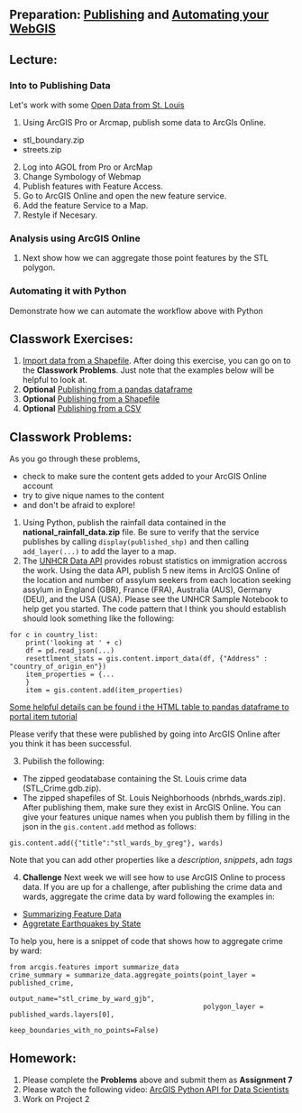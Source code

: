 ## Preparation: [Publishing](https://www.youtube.com/watch?v=4AzOodYTHs4) and [Automating your WebGIS](https://www.youtube.com/watch?v=0LfJrk2_VRg)

## Lecture:
### Into to Publishing Data
Let's work with some [Open Data from St. Louis](https://www.stlouis-mo.gov/data/)
1. Using ArcGIS Pro or Arcmap, publish some data to ArcGIs Online.
  - stl_boundary.zip
  - streets.zip
2. Log into AGOL from Pro or ArcMap
3. Change Symbology of Webmap
4. Publish features with Feature Access.
5. Go to ArcGIS Online and open the new feature service.
6. Add the feature Service to a Map.
7. Restyle if Necesary.

### Analysis using ArcGIS Online
1. Next show how we can aggregate those point features by the STL polygon.

### Automating it with Python
Demonstrate how we can automate the workflow above with Python

## Classwork Exercises:
1. [Import data from a Shapefile](https://developers.arcgis.com/labs/python/import-data/). After doing this exercise, you can go on to the **Classwork Problems**. Just note that the examples below will be helpful to look at.
2. **Optional** [Publishing from a pandas dataframe](https://developers.arcgis.com/python/sample-notebooks/html-table-to-pandas-data-frame-to-portal-item/)
3. **Optional** [Publishing from a Shapefile](https://developers.arcgis.com/python/sample-notebooks/publishing-sd-shapefiles-and-csv/#Publish-a-feature-service-from-a-shapefile-and-update-the-item-information)
4. **Optional** [Publishing from a CSV](https://developers.arcgis.com/python/sample-notebooks/publishing-sd-shapefiles-and-csv/#Publish-a-CSV-file-and-move-it-into-a-folder)


## Classwork Problems:
As you go through these problems, 
- check to make sure the content gets added to your ArcGIS Online account
- try to give nique names to the content
- and don't be afraid to explore!

1. Using Python, publish the rainfall data contained in the **national_rainfall_data.zip** file. Be sure to verify that the service publishes by calling ```display(published_shp)``` and then calling ```add_layer(...)``` to add the layer to a map.
2. The [UNHCR Data API](http://popdata.unhcr.org/wiki/index52ce.html?title=API_Documentation) provides robust statistics on immigration accross the work. Using the data API, publish 5 new items in ArcIGS Online of the location and number of assylum seekers from each location seeking assylum in England (GBR), France (FRA), Australia (AUS), Germany (DEU), and the USA (USA). Please see the UNHCR Sample Notebook to help get you started. The code pattern that I think you should establish should look something like the following:
```
for c in country_list:
    print('looking at ' + c)
    df = pd.read_json(...)
    resettlment_stats = gis.content.import_data(df, {"Address" : "country_of_origin_en"})
    item_properties = {...
    }
    item = gis.content.add(item_properties)
```
[Some helpful details can be found i the HTML table to pandas dataframe to portal item tutorial](https://developers.arcgis.com/python/sample-notebooks/html-table-to-pandas-data-frame-to-portal-item/)

Please verify that these were published by going into ArcGIS Online after you think it has been successful.

3. Pubilish the following:
- The zipped geodatabase containing the St. Louis crime data (STL_Crime.gdb.zip).
- The zipped shapefiles of St. Louis Neighborhoods (nbrhds_wards.zip).
After publishing them, make sure they exist in ArcGIS Online. You can give your features unique names when you publish them by filling in the json in the ```gis.content.add``` method as follows:
```
gis.content.add({"title":"stl_wards_by_greg"}, wards)
```
Note that you can add other properties like a *description*, *snippets*, adn *tags*

4. **Challenge** Next week we will see how to use ArcGIS Online to process data. If you are up for a challenge, after publishing the crime data and wards, aggregate the crime data by ward following the examples in:
- [Summarizing Feature Data](https://developers.arcgis.com/python/guide/summarizing-feature-data/)
- [Aggretate Earthquakes by State](https://developers.arcgis.com/python/guide/summarizing-feature-data/#Aggregate-earthquakes-by-state)

To help you, here is a snippet of code that shows how to aggregate crime by ward:
```
from arcgis.features import summarize_data
crime_summary = summarize_data.aggregate_points(point_layer = published_crime, 
                                                output_name="stl_crime_by_ward_gjb",
                                                polygon_layer = published_wards.layers[0],
                                                keep_boundaries_with_no_points=False)
```                                            


## Homework:
1. Please complete the **Problems** above and submit them as **Assignment 7**
2. Please watch the following video: [ArcGIS Python API for Data Scientists](https://www.youtube.com/watch?v=DdUBrV2zpvI&t=11s)
3. Work on Project 2
